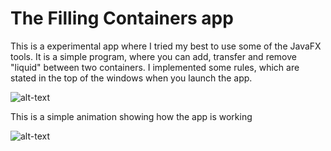 # The Filling Containers app

This is a experimental app where I tried my best to use some of the JavaFX tools.
It is a simple program, where you can add, transfer and remove "liquid" between two containers.
I implemented some rules, which are stated in the top of the windows when you launch the app.

![alt-text](https://i.ibb.co/855HTJr/Screenshot-2021-06-29-171942.jpg)

This is a simple animation showing how the app is working


![alt-text](https://media.giphy.com/media/kw5JQJuASqqY3q7KWw/giphy.gif)
